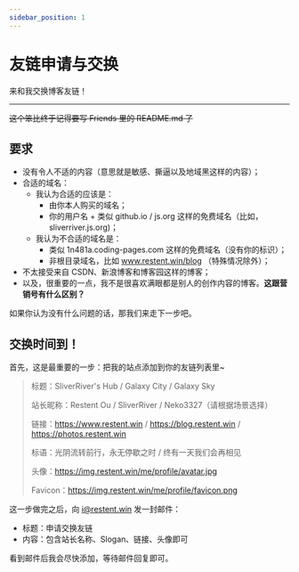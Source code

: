 ```yaml
---
sidebar_position: 1
---
```


# 友链申请与交换

来和我交换博客友链！

---

~~这个笨比终于记得要写 Friends 里的 README.md 了~~

## 要求

- 没有令人不适的内容（意思就是敏感、撕逼以及地域黑这样的内容）；
- 合适的域名：
  - 我认为合适的应该是：
    - 由你本人购买的域名；
    - 你的用户名 + 类似 github.io / js.org 这样的免费域名（比如，sliverriver.js.org)；
  - 我认为不合适的域名是：
    - 类似 1n481a.coding-pages.com 这样的免费域名（没有你的标识）；
    - 非根目录域名，比如 www.restent.win/blog （特殊情况除外）；
- 不太接受来自 CSDN、新浪博客和博客园这样的博客；
- 以及，很重要的一点，我不是很喜欢满眼都是别人的创作内容的博客。**这跟营销号有什么区别？**

如果你认为没有什么问题的话，那我们来走下一步吧。

## 交换时间到！

首先，这是最重要的一步：把我的站点添加到你的友链列表里~

> 标题：SliverRiver's Hub / Galaxy City / Galaxy Sky
>
> 站长昵称：Restent Ou / SliverRiver / Neko3327（请根据场景选择）
>
> 链接：<https://www.restent.win> / <https://blog.restent.win> / <https://photos.restent.win>
>
> 标语：光阴流转前行，永无停歇之时 / 终有一天我们会再相见
>
> 头像：https://img.restent.win/me/profile/avatar.jpg
>
> Favicon：https://img.restent.win/me/profile/favicon.png

这一步做完之后，向 [i@restent.win](mailto:i@restent.win) 发一封邮件：

- 标题：申请交换友链
- 内容：包含站长名称、Slogan、链接、头像即可

看到邮件后我会尽快添加，等待邮件回复即可。